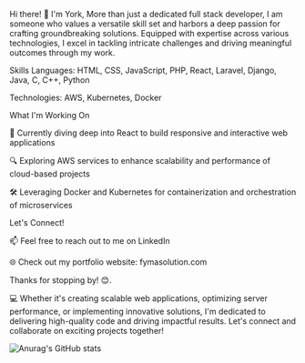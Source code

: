 Hi there! 👋 I'm York,
  More than just a dedicated full stack developer, I am someone who values a versatile skill set and harbors a deep passion for crafting groundbreaking solutions. Equipped with expertise across various technologies, I excel in tackling intricate challenges and driving meaningful outcomes through my work.

Skills
Languages: HTML, CSS, JavaScript, PHP, React, Laravel, Django, Java, C, C++, Python
<p>Technologies: AWS, Kubernetes, Docker</p>

What I'm Working On
<p>🚀 Currently diving deep into React to build responsive and interactive web applications</p>
<p>🔍 Exploring AWS services to enhance scalability and performance of cloud-based projects</p>
<p>🛠️ Leveraging Docker and Kubernetes for containerization and orchestration of microservices</p>

Let's Connect!
<p>📫 Feel free to reach out to me on LinkedIn</p>
<p>🌐 Check out my portfolio website: fymasolution.com</p>

Thanks for stopping by! 😊.

💻 Whether it's creating scalable web applications, optimizing server performance, or implementing innovative solutions, I'm dedicated to delivering high-quality code and driving impactful results. Let's connect and collaborate on exciting projects together!

![Anurag's GitHub stats](https://github-readme-stats.vercel.app/api?username=MartinsYork&theme=dark&show_icons=true)
